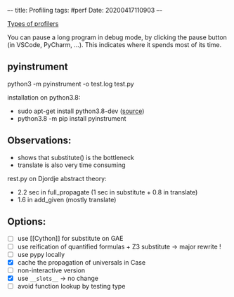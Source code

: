 –-
title: Profiling
tags: #perf
Date: 20200417110903
–-

[Types of profilers](https://blog.blackfire.io/profiling-101-for-python-developers-the-many-types-of-profilers-2-6.html)

You can pause a long program in debug mode, by clicking the pause button (in VSCode, PyCharm, …).  This indicates where it spends most of its time.

## pyinstrument
python3 -m pyinstrument -o test.log test.py

installation on python3.8:
* sudo apt-get install python3.8-dev ([source](https://stackoverflow.com/questions/21530577/fatal-error-python-h-no-such-file-or-directory))
* python3.8 -m pip install pyinstrument

## Observations:
* shows that substitute() is the bottleneck
* translate is also very time consuming

rest.py on Djordje abstract theory:
* 2.2 sec in full_propagate (1 sec in substitute + 0.8 in translate)
* 1.6 in add_given (mostly translate)


## Options:
- [ ] use [[Cython]] for substitute on GAE
- [ ] use reification of quantified formulas + Z3 substitute → major rewrite !
- [ ] use pypy locally
- [x] cache the propagation of universals in Case
- [ ] non-interactive version
- [x] use `__slots__` → no change
- [ ] avoid function lookup by testing type